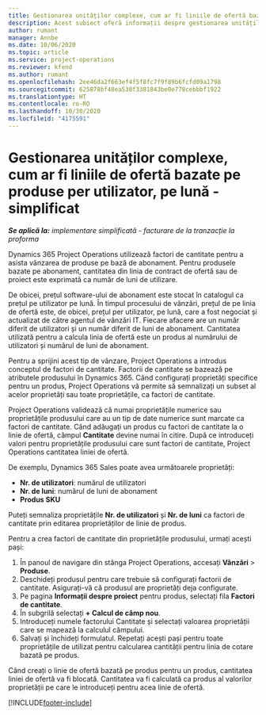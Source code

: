 ```yaml
---
title: Gestionarea unităților complexe, cum ar fi liniile de ofertă bazate pe produse per utilizator, pe lună - simplificat
description: Acest subiect oferă informații despre gestionarea unităților complexe pentru linii de ofertă bazate pe produs.
author: rumant
manager: Annbe
ms.date: 10/06/2020
ms.topic: article
ms.service: project-operations
ms.reviewer: kfend
ms.author: rumant
ms.openlocfilehash: 2ee46da2f663ef4f5f8fc7f9f89b6fcfd09a1798
ms.sourcegitcommit: 625878bf48ea530f3381843be0e778cebbbf1922
ms.translationtype: HT
ms.contentlocale: ro-RO
ms.lasthandoff: 10/30/2020
ms.locfileid: "4175591"
---
```

# <a name="managing-complex-units-such-as-per-user-per-month-for-product-based-quote-lines---lite"></a>Gestionarea unităților complexe, cum ar fi liniile de ofertă bazate pe produse per utilizator, pe lună - simplificat

_**Se aplică la:** implementare simplificată - facturare de la tranzacție la proforma_

Dynamics 365 Project Operations utilizează factori de cantitate pentru a asista vânzarea de produse pe bază de abonament. Pentru produsele bazate pe abonament, cantitatea din linia de contract de ofertă sau de proiect este exprimată ca număr de luni de utilizare.

De obicei, prețul software-ului de abonament este stocat în catalogul ca prețul pe utilizator pe lună. În timpul procesului de vânzări, prețul de pe linia de ofertă este, de obicei, prețul per utilizator, pe lună, care a fost negociat și actualizat de către agentul de vânzări IT. Fiecare afacere are un număr diferit de utilizatori și un număr diferit de luni de abonament. Cantitatea utilizată pentru a calcula linia de ofertă este un produs al numărului de utilizatori și numărul de luni de abonament.

Pentru a sprijini acest tip de vânzare, Project Operations a introdus conceptul de factori de cantitate. Factorii de cantitate se bazează pe atributele produsului în Dynamics 365. Când configurați proprietăți specifice pentru un produs, Project Operations vă permite să semnalizați un subset al acelor proprietăți sau toate proprietățile, ca factori de cantitate.

Project Operations validează că numai proprietățile numerice sau proprietățile produsului care au un tip de date numerice sunt marcate ca factori de cantitate. Când adăugați un produs cu factori de cantitate la o linie de ofertă, câmpul **Cantitate** devine numai în citire. După ce introduceți valori pentru proprietățile produsului care sunt factori de cantitate, Project Operations cantitatea liniei de ofertă.

De exemplu, Dynamics 365 Sales poate avea următoarele proprietăți:

- **Nr. de utilizatori**: numărul de utilizatori
- **Nr. de luni**: numărul de luni de abonament
- **Produs SKU**

Puteți semnaliza proprietățile **Nr. de utilizatori** și **Nr. de luni** ca factori de cantitate prin editarea proprietăților de linie de produs.

Pentru a crea factori de cantitate din proprietățile produsului, urmați acești pași:

1. În panoul de navigare din stânga Project Operations, accesați **Vânzări** > **Produse**.
2. Deschideți produsul pentru care trebuie să configurați factorii de cantitate. Asigurați-vă că produsul are proprietăți deja configurate.
3. Pe pagina **Informații despre proiect** pentru produs, selectați fila **Factori de cantitate**.
4. În subgrilă selectați **+ Calcul de câmp nou**.
5. Introduceți numele factorului Cantitate și selectați valoarea proprietății care se mapează la calculul câmpului.
6. Salvați și închideți formulatul. Repetați acești pași pentru toate proprietățile de utilizat pentru calcularea cantității pentru linia de cotare bazată pe produs.

Când creați o linie de ofertă bazată pe produs pentru un produs, cantitatea liniei de ofertă va fi blocată. Cantitatea va fi calculată ca produs al valorilor proprietății pe care le introduceți pentru acea linie de ofertă.


[!INCLUDE[footer-include](../../includes/footer-banner.md)]